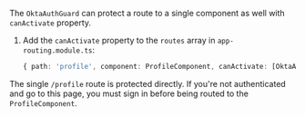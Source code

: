 The `OktaAuthGuard` can protect a route to a single component as well with `canActivate` property.

1. Add the `canActivate` property to the `routes` array in `app-routing.module.ts`:

   ```ts
   { path: 'profile', component: ProfileComponent, canActivate: [OktaAuthGuard] }
   ```

The single `/profile` route is protected directly. If you're not authenticated and go to this page, you must sign in before being routed to the `ProfileComponent`.
